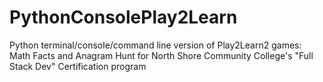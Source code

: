 # PythonConsolePlay2Learn
Python terminal/console/command line version of Play2Learn2 games: Math Facts and Anagram Hunt for North Shore Community College's "Full Stack Dev" Certification program
